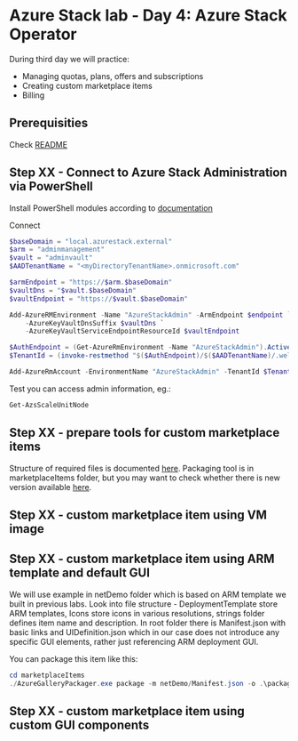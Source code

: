 # Azure Stack lab - Day 4: Azure Stack Operator
During third day we will practice:
- Managing quotas, plans, offers and subscriptions
- Creating custom marketplace items
- Billing

## Prerequisities
Check [README](./README.md)

## Step XX - Connect to Azure Stack Administration via PowerShell
Install PowerShell modules according to [documentation](https://docs.microsoft.com/cs-cz/azure-stack/operator/azure-stack-powershell-install)

Connect
```powershell
$baseDomain = "local.azurestack.external"
$arm = "adminmanagement"
$vault = "adminvault"
$AADTenantName = "<myDirectoryTenantName>.onmicrosoft.com"

$armEndpoint = "https://$arm.$baseDomain"
$vaultDns = "$vault.$baseDomain" 
$vaultEndpoint = "https://$vault.$baseDomain" 

Add-AzureRMEnvironment -Name "AzureStackAdmin" -ArmEndpoint $endpoint `
    -AzureKeyVaultDnsSuffix $vaultDns `
    -AzureKeyVaultServiceEndpointResourceId $vaultEndpoint

$AuthEndpoint = (Get-AzureRmEnvironment -Name "AzureStackAdmin").ActiveDirectoryAuthority.TrimEnd('/')
$TenantId = (invoke-restmethod "$($AuthEndpoint)/$($AADTenantName)/.well-known/openid-configuration").issuer.TrimEnd('/').Split('/')[-1]

Add-AzureRmAccount -EnvironmentName "AzureStackAdmin" -TenantId $TenantId
```

Test you can access admin information, eg.:
```powershell
Get-AzsScaleUnitNode
```

## Step XX - prepare tools for custom marketplace items
Structure of required files is documented [here](https://docs.microsoft.com/en-us/azure-stack/operator/azure-stack-create-and-publish-marketplace-item). Packaging tool is in marketplaceItems folder, but you may want to check whether there is new version available [here](https://www.aka.ms/azurestackmarketplaceitem).

## Step XX - custom marketplace item using VM image
## Step XX - custom marketplace item using ARM template and default GUI
We will use example in netDemo folder which is based on ARM template we built in previous labs. Look into file structure - DeploymentTemplate store ARM templates, Icons store icons in various resolutions, strings folder defines item name and description. In root folder there is Manifest.json with basic links and UIDefinition.json which in our case does not introduce any specific GUI elements, rather just referencing ARM deployment GUI.

You can package this item like this:

```powershell
cd marketplaceItems
./AzureGalleryPackager.exe package -m netDemo/Manifest.json -o .\packages\
```
## Step XX - custom marketplace item using custom GUI components




